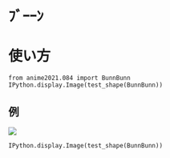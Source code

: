 # ﾌﾞｰｰﾝ
# 使い方

```
from anime2021.084 import BunnBunn
IPython.display.Image(test_shape(BunnBunn))
```
## 例

![](buun.png)
```
IPython.display.Image(test_shape(BunnBunn))
```
